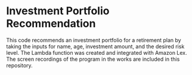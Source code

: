 # Investment Portfolio Recommendation

This code recommends an investment portfolio for a retirement plan by taking the inputs for name, age, investment amount, and the desired risk level. The Lambda function was created and integrated with Amazon Lex. The screen recordings of the program in the works are included in this repository. 